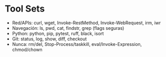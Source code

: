 # Tool Sets
- Red/APIs: curl, wget, Invoke-RestMethod, Invoke-WebRequest, irm, iwr
- Navegación: ls, pwd, cat, findstr, grep (flags seguras)
- Python: python, pip, pytest, ruff, black, isort
- Git: status, log, show, diff, checkout
- Nunca: rm/del, Stop-Process/taskkill, eval/Invoke-Expression, chmod/chown
